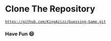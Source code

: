 
# Clone The Repository
<code>https://github.com/KingAzizz/Guessing-Game.git</code>



### Have Fun 😄